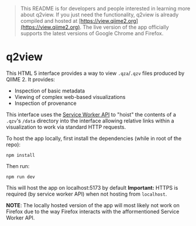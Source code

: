 > This README is for developers and people interested in learning more about q2view. If you just need the functionality, q2view is already compiled and hosted at [https://view.qiime2.org](https://view.qiime2.org).
> The live version of the app officially supports the latest versions of Google Chrome and Firefox.

# q2view

This HTML 5 interface provides a way to view `.qza`/`.qzv` files produced by
QIIME 2. It provides:

- Inspection of basic metadata
- Viewing of complex web-based visualizations
- Inspection of provenance

This interface uses the [Service Worker API](https://developer.mozilla.org/en-US/docs/Web/API/Service_Worker_API)
to "hoist" the contents of a `.qzv`'s `/data` directory into the interface
allowing relative links within a visualization to work via standard HTTP
requests.

To host the app locally, first install the dependencies (while in root of the repo):

```
npm install
```

Then run:

```
npm run dev
```

This will host the app on localhost:5173 by default
**Important:** HTTPS is required (by service worker API) when not hosting
from `localhost`.

**NOTE**: The locally hosted version of the app will most likely not work on Firefox due to the way Firefox interacts with the afformentioned Service Worker API.
